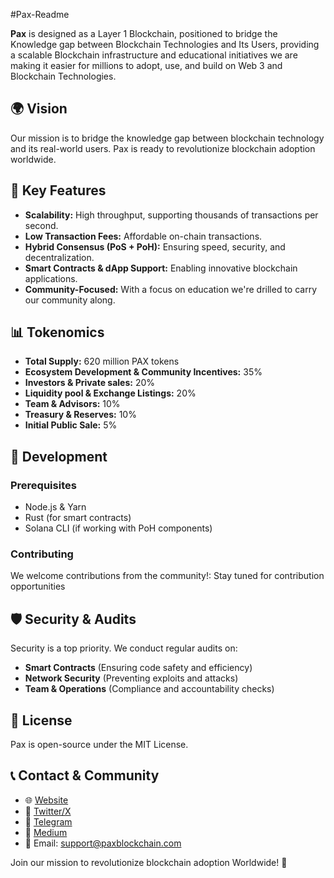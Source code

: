 #Pax-Readme

**Pax** is designed as a Layer 1 Blockchain, positioned to bridge the Knowledge gap between Blockchain Technologies and Its Users, providing a scalable Blockchain infrastructure and educational initiatives we are making it easier for millions to adopt, use, and build on Web 3 and Blockchain Technologies.

## 🌍 Vision
Our mission is to bridge the knowledge gap between blockchain technology and its real-world users. Pax is ready to revolutionize blockchain adoption worldwide.

## 🚀 Key Features
- **Scalability:** High throughput, supporting thousands of transactions per second.
- **Low Transaction Fees:** Affordable on-chain transactions.
- **Hybrid Consensus (PoS + PoH):** Ensuring speed, security, and decentralization.
- **Smart Contracts & dApp Support:** Enabling innovative blockchain applications.
- **Community-Focused:** With a focus on education we're drilled to carry our community along.

## 📊 Tokenomics
- **Total Supply:** 620 million PAX tokens
- **Ecosystem Development & Community Incentives:** 35% 
- **Investors & Private sales:** 20%
- **Liquidity pool & Exchange Listings:** 20%
- **Team & Advisors:** 10%
- **Treasury & Reserves:** 10%
- **Initial Public Sale:** 5%



## 🔧 Development
### Prerequisites
- Node.js & Yarn
- Rust (for smart contracts)
- Solana CLI (if working with PoH components)

### Contributing
We welcome contributions from the community!:
Stay tuned for contribution opportunities 

## 🛡️ Security & Audits
Security is a top priority. We conduct regular audits on:
- **Smart Contracts** (Ensuring code safety and efficiency)
- **Network Security** (Preventing exploits and attacks)
- **Team & Operations** (Compliance and accountability checks)

## 📜 License
Pax is open-source under the MIT License.

## 📞 Contact & Community
- 🌐 [Website](https://paxblockchain.com/)
- 📢 [Twitter/X](https://x.com/pax_blockchain)
- 💬 [Telegram](https://t.me/PaxBlockchain)
- 📢 [Medium](https://medium.com/@paxblockchain1) 
- 📧 Email: support@paxblockchain.com

Join our mission to revolutionize blockchain adoption Worldwide! 🚀
